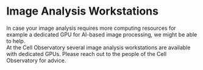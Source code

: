 # Image Analysis Workstations

In case your image analysis requires more computing resources for example a dedicated GPU for AI-based image processing, we might be able to help.   
At the Cell Observatory several image analysis workstations are available with dedicated GPUs. 
Please reach out to the people of the Cell Observatory for advice.   
